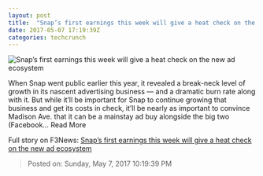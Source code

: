 ```yaml
---
layout: post
title:  "Snap’s first earnings this week will give a heat check on the new ad ecosystem"
date: 2017-05-07 17:19:39Z
categories: techcrunch
---
```


![Snap’s first earnings this week will give a heat check on the new ad ecosystem](https://tctechcrunch2011.files.wordpress.com/2017/03/evan-spiegel-snap-ipo-newsletter.jpg?w=640&h=400&crop=1)

When Snap went public earlier this year, it revealed a break-neck level of growth in its nascent advertising business — and a dramatic burn rate along with it. But while it’ll be important for Snap to continue growing that business and get its costs in check, it’ll be nearly as important to convince Madison Ave. that it can be a mainstay ad buy alongside the big two (Facebook… Read More


Full story on F3News: [Snap’s first earnings this week will give a heat check on the new ad ecosystem](http://www.f3nws.com/n/MaAPGH)

> Posted on: Sunday, May 7, 2017 10:19:39 PM
